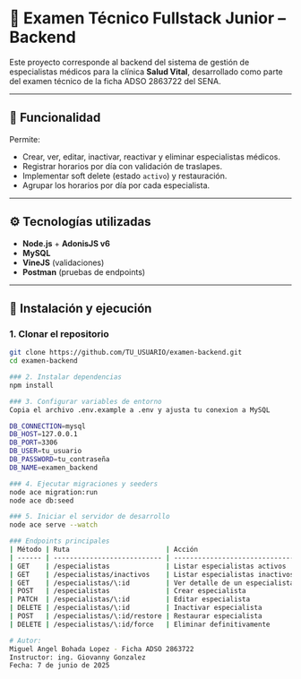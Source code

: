 # 🏥 Examen Técnico Fullstack Junior – Backend

Este proyecto corresponde al backend del sistema de gestión de especialistas médicos para la clínica **Salud Vital**, desarrollado como parte del examen técnico de la ficha ADSO 2863722 del SENA.

---

## 📌 Funcionalidad

Permite:
- Crear, ver, editar, inactivar, reactivar y eliminar especialistas médicos.
- Registrar horarios por día con validación de traslapes.
- Implementar soft delete (estado `activo`) y restauración.
- Agrupar los horarios por día por cada especialista.

---

## ⚙️ Tecnologías utilizadas

- **Node.js** + **AdonisJS v6**
- **MySQL**
- **VineJS** (validaciones)
- **Postman** (pruebas de endpoints)

---

## 🚀 Instalación y ejecución

### 1. Clonar el repositorio
```bash
git clone https://github.com/TU_USUARIO/examen-backend.git
cd examen-backend

### 2. Instalar dependencias
npm install

### 3. Configurar variables de entorno
Copia el archivo .env.example a .env y ajusta tu conexion a MySQL

DB_CONNECTION=mysql
DB_HOST=127.0.0.1
DB_PORT=3306
DB_USER=tu_usuario
DB_PASSWORD=tu_contraseña
DB_NAME=examen_backend

### 4. Ejecutar migraciones y seeders
node ace migration:run
node ace db:seed

### 5. Iniciar el servidor de desarrollo
node ace serve --watch

### Endpoints principales
| Método | Ruta                        | Acción                         |
| ------ | --------------------------- | ------------------------------ |
| GET    | /especialistas              | Listar especialistas activos   |
| GET    | /especialistas/inactivos    | Listar especialistas inactivos |
| GET    | /especialistas/\:id         | Ver detalle de un especialista |
| POST   | /especialistas              | Crear especialista             |
| PATCH  | /especialistas/\:id         | Editar especialista            |
| DELETE | /especialistas/\:id         | Inactivar especialista         |
| POST   | /especialistas/\:id/restore | Restaurar especialista         |
| DELETE | /especialistas/\:id/force   | Eliminar definitivamente       |

# Autor:
Miguel Angel Bohada Lopez - Ficha ADSO 2863722
Instructor: ing. Giovanny Gonzalez
Fecha: 7 de junio de 2025
